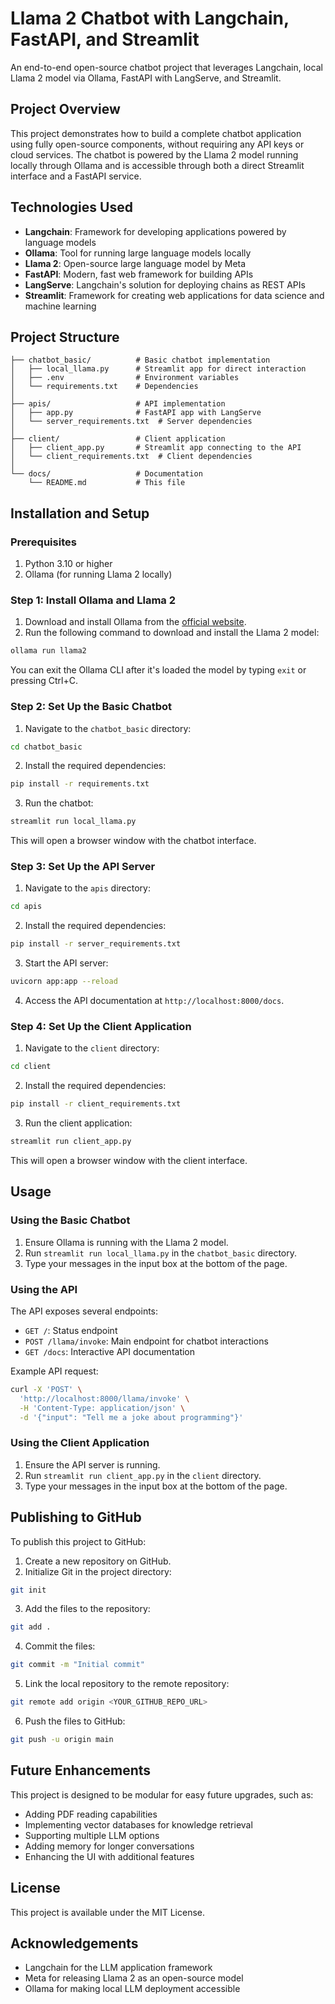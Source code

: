 # Llama 2 Chatbot with Langchain, FastAPI, and Streamlit

An end-to-end open-source chatbot project that leverages Langchain, local Llama 2 model via Ollama, FastAPI with LangServe, and Streamlit.

## Project Overview

This project demonstrates how to build a complete chatbot application using fully open-source components, without requiring any API keys or cloud services. The chatbot is powered by the Llama 2 model running locally through Ollama and is accessible through both a direct Streamlit interface and a FastAPI service.

## Technologies Used

- **Langchain**: Framework for developing applications powered by language models
- **Ollama**: Tool for running large language models locally
- **Llama 2**: Open-source large language model by Meta
- **FastAPI**: Modern, fast web framework for building APIs
- **LangServe**: Langchain's solution for deploying chains as REST APIs
- **Streamlit**: Framework for creating web applications for data science and machine learning

## Project Structure

```
├── chatbot_basic/          # Basic chatbot implementation
│   ├── local_llama.py      # Streamlit app for direct interaction
│   ├── .env                # Environment variables
│   └── requirements.txt    # Dependencies
│
├── apis/                   # API implementation
│   ├── app.py              # FastAPI app with LangServe
│   └── server_requirements.txt  # Server dependencies
│
├── client/                 # Client application
│   ├── client_app.py       # Streamlit app connecting to the API
│   └── client_requirements.txt  # Client dependencies
│
└── docs/                   # Documentation
    └── README.md           # This file
```

## Installation and Setup

### Prerequisites

1. Python 3.10 or higher
2. Ollama (for running Llama 2 locally)

### Step 1: Install Ollama and Llama 2

1. Download and install Ollama from the [official website](https://ollama.ai/).
2. Run the following command to download and install the Llama 2 model:

```bash
ollama run llama2
```

You can exit the Ollama CLI after it's loaded the model by typing `exit` or pressing Ctrl+C.

### Step 2: Set Up the Basic Chatbot

1. Navigate to the `chatbot_basic` directory:

```bash
cd chatbot_basic
```

2. Install the required dependencies:

```bash
pip install -r requirements.txt
```

3. Run the chatbot:

```bash
streamlit run local_llama.py
```

This will open a browser window with the chatbot interface.

### Step 3: Set Up the API Server

1. Navigate to the `apis` directory:

```bash
cd apis
```

2. Install the required dependencies:

```bash
pip install -r server_requirements.txt
```

3. Start the API server:

```bash
uvicorn app:app --reload
```

4. Access the API documentation at `http://localhost:8000/docs`.

### Step 4: Set Up the Client Application

1. Navigate to the `client` directory:

```bash
cd client
```

2. Install the required dependencies:

```bash
pip install -r client_requirements.txt
```

3. Run the client application:

```bash
streamlit run client_app.py
```

This will open a browser window with the client interface.

## Usage

### Using the Basic Chatbot

1. Ensure Ollama is running with the Llama 2 model.
2. Run `streamlit run local_llama.py` in the `chatbot_basic` directory.
3. Type your messages in the input box at the bottom of the page.

### Using the API

The API exposes several endpoints:

- `GET /`: Status endpoint
- `POST /llama/invoke`: Main endpoint for chatbot interactions
- `GET /docs`: Interactive API documentation

Example API request:

```bash
curl -X 'POST' \
  'http://localhost:8000/llama/invoke' \
  -H 'Content-Type: application/json' \
  -d '{"input": "Tell me a joke about programming"}'
```

### Using the Client Application

1. Ensure the API server is running.
2. Run `streamlit run client_app.py` in the `client` directory.
3. Type your messages in the input box at the bottom of the page.

## Publishing to GitHub

To publish this project to GitHub:

1. Create a new repository on GitHub.
2. Initialize Git in the project directory:

```bash
git init
```

3. Add the files to the repository:

```bash
git add .
```

4. Commit the files:

```bash
git commit -m "Initial commit"
```

5. Link the local repository to the remote repository:

```bash
git remote add origin <YOUR_GITHUB_REPO_URL>
```

6. Push the files to GitHub:

```bash
git push -u origin main
```

## Future Enhancements

This project is designed to be modular for easy future upgrades, such as:

- Adding PDF reading capabilities
- Implementing vector databases for knowledge retrieval
- Supporting multiple LLM options
- Adding memory for longer conversations
- Enhancing the UI with additional features

## License

This project is available under the MIT License.

## Acknowledgements

- Langchain for the LLM application framework
- Meta for releasing Llama 2 as an open-source model
- Ollama for making local LLM deployment accessible 